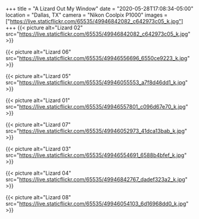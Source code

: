 +++
title = "A Lizard Out My Window"
date = "2020-05-28T17:08:34-05:00"
location = "Dallas, TX"
camera = "Nikon Coolpix P1000"
images = ["https://live.staticflickr.com/65535/49946842082_c642973c05_k.jpg"]
+++
{{< picture alt="Lizard 02" src="https://live.staticflickr.com/65535/49946842082_c642973c05_k.jpg" >}}
<!--more-->

{{< picture alt="Lizard 06" src="https://live.staticflickr.com/65535/49946556696_6550ce9223_k.jpg" >}}

{{< picture alt="Lizard 05" src="https://live.staticflickr.com/65535/49946055553_a7f8d46dd1_k.jpg" >}}

{{< picture alt="Lizard 01" src="https://live.staticflickr.com/65535/49946557801_c096d67e70_k.jpg" >}}

{{< picture alt="Lizard 07" src="https://live.staticflickr.com/65535/49946052973_41dca13bab_k.jpg" >}}

{{< picture alt="Lizard 03" src="https://live.staticflickr.com/65535/49946554691_6588b4bfef_k.jpg" >}}

{{< picture alt="Lizard 04" src="https://live.staticflickr.com/65535/49946842767_dadef323a2_k.jpg" >}}

{{< picture alt="Lizard 08" src="https://live.staticflickr.com/65535/49946054103_6d16968dd0_k.jpg" >}}
